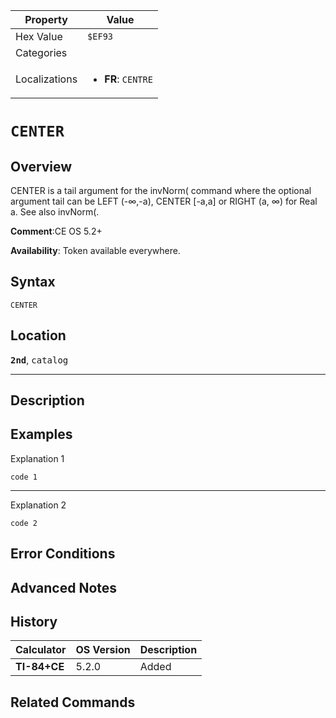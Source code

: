 | Property      | Value |
|---------------|-------|
| Hex Value     | `$EF93`|
| Categories    | <ul></ul> |
| Localizations | <ul><li><b>FR</b>: `CENTRE`</li></ul> |

# `CENTER`

## Overview
CENTER is a tail argument for the invNorm( command where the optional argument tail can be LEFT (-∞,-a), CENTER [-a,a] or RIGHT (a, ∞) for Real a.
See also invNorm(.

<b>Comment</b>:CE OS 5.2+

<b>Availability</b>: Token available everywhere.

## Syntax
`CENTER`

## Location
<tt><kbd><b>2nd</b></kbd></tt>, <kbd>catalog</kbd>
<hr>

## Description


## Examples

Explanation 1
```ti-basic
code 1
```
---
Explanation 2
```ti-basic
code 2
```

## Error Conditions


## Advanced Notes


## History
| Calculator | OS Version | Description |
|------------|------------|-------------|
| <b>TI-84+CE</b> | 5.2.0 | Added |

## Related Commands

